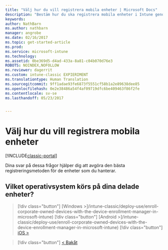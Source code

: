 ```yaml
---
title: "Välj hur du vill registrera mobila enheter | Microsoft Docs"
description: "Bestäm hur du ska registrera mobila enheter i Intune genom att besvara några enkla frågor"
keywords: 
author: NathBarn
ms.author: nathbarn
manager: angrobe
ms.date: 02/16/2017
ms.topic: get-started-article
ms.prod: 
ms.service: microsoft-intune
ms.technology: 
ms.assetid: 0be369d5-d4ad-433a-8a81-c04b070d76e3
ROBOTS: NOINDEX,NOFOLLOW
ms.reviewer: dagerrit
ms.custom: intune-classic EXPIERIMENT
ms.translationtype: Human Translation
ms.sourcegitcommit: 9ff1adae93fe6873f5551cf58b1a2e89638dee85
ms.openlocfilehash: 0e2e38486a54f4af09719dfc6be409463f86f2fe
ms.contentlocale: sv-se
ms.lasthandoff: 05/23/2017


---
```

# <a name="choose-how-to-enroll-mobile-devices"></a>Välj hur du vill registrera mobila enheter

[!INCLUDE[classic-portal](../includes/classic-portal.md)]

Dina svar på dessa frågor hjälper dig att avgöra den bästa registreringsmetoden för de enheter som du hanterar.

## <a name="what-operating-system-are-your-shared-devices-running"></a>**Vilket operativsystem körs på dina delade enheter?**

> [!div class="button"]
[Windows >]/intune-classic/deploy-use/enroll-corporate-owned-devices-with-the-device-enrollment-manager-in-microsoft-intune) [!div class="button"]
> [Android >]/intune-classic/deploy-use/enroll-corporate-owned-devices-with-the-device-enrollment-manager-in-microsoft-intune) [!div class="button"]
[iOS >](choose-how-to-enroll-devices5.md)

> [!div class="button"]
[< Bakåt](choose-how-to-enroll-devices3.md)

